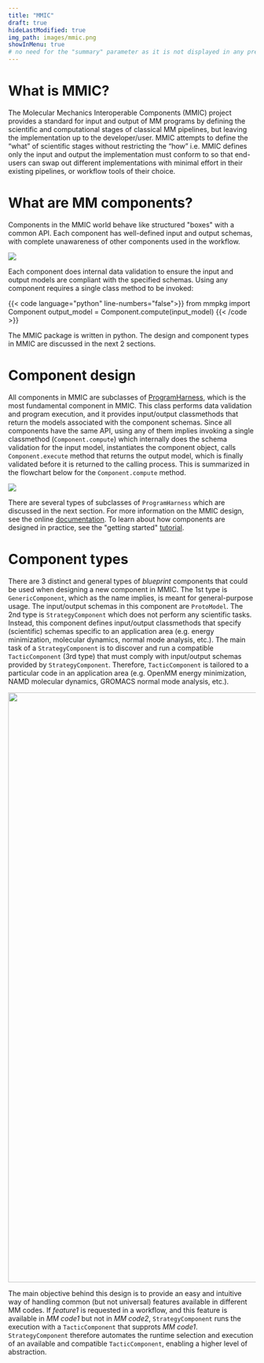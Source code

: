 ```yaml
---
title: "MMIC"
draft: true
hideLastModified: true
img_path: images/mmic.png
showInMenu: true
# no need for the "summary" parameter as it is not displayed in any previews
---
```



# What is MMIC?
The Molecular Mechanics Interoperable Components (MMIC) project provides a standard for input and output of MM programs by defining the scientific and computational stages of classical MM pipelines, but leaving the implementation up to the developer/user. MMIC attempts to define the “what” of scientific stages without restricting the “how” i.e. MMIC defines only the input and output the implementation must conform to so that end-users can swap out different implementations with minimal effort in their existing pipelines, or workflow tools of their choice.


# What are MM components?
Components in the MMIC world behave like structured "boxes" with a common API. Each component has well-defined input and output schemas, with complete unawareness of other components used in the workflow.

<p class="aligncenter">
<img src="/images/component.png">
</p>

Each component does internal data validation to ensure the input and output models are compliant with the specified schemas. Using any component requires a single class method to be invoked:

{{< code language="python" line-numbers="false">}}
from mmpkg import Component
output_model = Component.compute(input_model) 
{{< /code >}}


The MMIC package is written in python. The design and component types in MMIC are discussed in the next 2 sections.

# Component design
All components in MMIC are subclasses of [ProgramHarness]((https://github.com/MolSSI/mmic/blob/main/mmic/components/base/base_component.py#L8)), which is the most fundamental component in MMIC. This class
performs data validation and program execution, and it provides input/output classmethods that return the models associated with the component schemas. Since all components have the same API, using any of 
them implies invoking a single classmethod (`Component.compute`) which internally does the schema validation for the input model, instantiates the component object, calls `Component.execute` method 
that returns the output model, which is finally validated before it is returned to the calling process. This is summarized in the flowchart below for the 
`Component.compute` method.

<p class="aligncenter">
<img src="/images/mmic_flowchart.svg">
</p>

There are several types of subclasses of `ProgramHarness` which are discussed in the next section. For more information on the MMIC design, see the online <a href="https://github.com/MolSSI/MMIC">documentation</a>. 
To learn about how components are designed in practice, see the "getting started" [tutorial](/tutorials/getting_started).

# Component types
There are 3 distinct and general types of *blueprint* components that could be used when designing a new component in MMIC. 
The 1st type is `GenericComponent`, which as the name implies, is meant for general-purpose usage. The input/output schemas in this component are `ProtoModel`.
The 2nd type is `StrategyComponent` which does not perform any scientific tasks. Instead, this component defines input/output classmethods that specify (scientific) schemas specific to an application area 
(e.g. energy minimization, molecular dynamics, normal mode analysis, etc.). The main task of a `StrategyComponent` is to discover and run a compatible `TacticComponent` (3rd type) that must comply with 
input/output schemas provided by `StrategyComponent`. Therefore, `TacticComponent` is tailored to a particular code in an application area (e.g. OpenMM energy minimization, NAMD molecular dynamics, 
GROMACS normal mode analysis, etc.). 

<p class="aligncenter">
<img src="/images/classes.png" width="1200">
</p>

The main objective behind this design is to provide an easy and intuitive way of handling common (but not universal) features available in different MM codes. 
If *feature1* is requested in a workflow, and this feature is available in *MM code1* but not in *MM code2*, `StrategyComponent` runs the execution with a `TacticComponent` that supprots *MM code1*. 
`StrategyComponent` therefore automates the runtime selection and execution of an available and compatible `TacticComponent`, enabling a higher level of abstraction.
